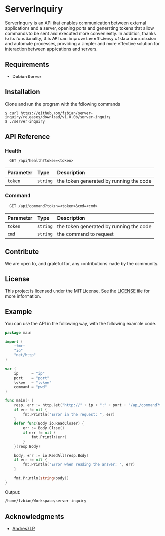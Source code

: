 # ServerInquiry

ServerInquiry is an API that enables communication between external applications and a server, opening ports and generating tokens that allow commands to be sent and executed more conveniently. In addition, thanks to its functionality, this API can improve the efficiency of data transmission and automate processes, providing a simpler and more effective solution for interaction between applications and servers.

## Requirements

 - Debian Server

## Installation

Clone and run the program with the following commands
```
$ curl https://github.com/fzbian/server-inquiry/releases/download/v1.0.0b/server-inquiry
$ ./server-inquiry
```

## API Reference

### Health
```http
  GET /api/health?token=<token>
```

| Parameter | Type     | Description               |
|:----------|:---------| :------------------------ |
| `token`   | `string` | the token generated by running the code |

### Command
```http
  GET /api/command?token=<token>&cmd=<cmd>
```

| Parameter | Type     | Description               |
|:----------|:---------| :------------------------ |
| `token`   | `string` | the token generated by running the code |
| `cmd`     | `string` | the command to request |

## Contribute

We are open to, and grateful for, any contributions made by the community.

## License

This project is licensed under the MIT License. See the [LICENSE](LICENSE.md) file for more information.

## Example

You can use the API in the following way, with the following example code.

```go
package main

import (
	"fmt"
	"io"
	"net/http"
)

var (
	ip      = "ip"
	port    = "port"
	token   = "token"
	command = "pwd"
)

func main() {
	resp, err := http.Get("http://" + ip + ":" + port + "/api/command?token=" + token + "&cmd=" + command)
	if err != nil {
		fmt.Println("Error in the request: ", err)
	}
	defer func(Body io.ReadCloser) {
		err := Body.Close()
		if err != nil {
			fmt.Println(err)
		}
	}(resp.Body)

	body, err := io.ReadAll(resp.Body)
	if err != nil {
		fmt.Println("Error when reading the answer: ", err)
	}

	fmt.Println(string(body))
}
```

Output:
```bash
/home/fzbian/Workspace/server-inquiry
```

## Acknowledgments

 - [AndresXLP](https://github.com/AndresXLP)